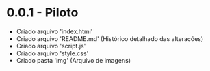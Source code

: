 # 0.0.1 - Piloto

- Criado arquivo 'index.html'
- Criado arquivo 'README.md' (Histórico detalhado das alterações)
- Criado arquivo 'script.js'
- Criado arquivo 'style.css'
- Criado pasta 'img' (Arquivo de imagens) 

